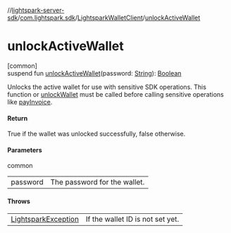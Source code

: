 //[lightspark-server-sdk](../../../index.md)/[com.lightspark.sdk](../index.md)/[LightsparkWalletClient](index.md)/[unlockActiveWallet](unlock-active-wallet.md)

# unlockActiveWallet

[common]\
suspend fun [unlockActiveWallet](unlock-active-wallet.md)(password: [String](https://kotlinlang.org/api/latest/jvm/stdlib/kotlin/-string/index.html)): [Boolean](https://kotlinlang.org/api/latest/jvm/stdlib/kotlin/-boolean/index.html)

Unlocks the active wallet for use with sensitive SDK operations. This function or [unlockWallet](unlock-wallet.md) must be called before calling sensitive operations like [payInvoice](pay-invoice.md).

#### Return

True if the wallet was unlocked successfully, false otherwise.

#### Parameters

common

| | |
|---|---|
| password | The password for the wallet. |

#### Throws

| | |
|---|---|
| [LightsparkException](../-lightspark-exception/index.md) | If the wallet ID is not set yet. |

